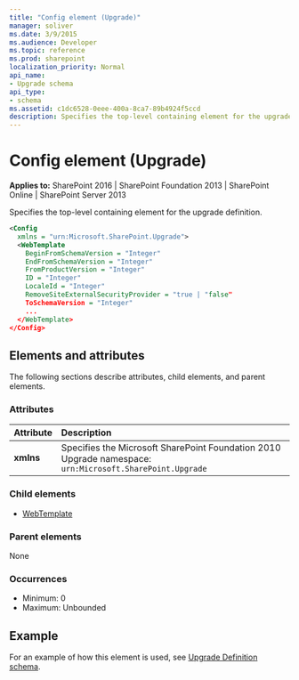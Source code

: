```yaml
---
title: "Config element (Upgrade)"
manager: soliver
ms.date: 3/9/2015
ms.audience: Developer
ms.topic: reference
ms.prod: sharepoint
localization_priority: Normal
api_name:
- Upgrade schema
api_type:
- schema
ms.assetid: c1dc6528-0eee-400a-8ca7-89b4924f5ccd
description: Specifies the top-level containing element for the upgrade definition.
---
```


# Config element (Upgrade)

**Applies to:** SharePoint 2016 | SharePoint Foundation 2013 | SharePoint Online | SharePoint Server 2013
  
Specifies the top-level containing element for the upgrade definition.
  
```XML
<Config
  xmlns = "urn:Microsoft.SharePoint.Upgrade">
  <WebTemplate 
    BeginFromSchemaVersion = "Integer"
    EndFromSchemaVersion = "Integer"
    FromProductVersion = "Integer"
    ID = "Integer"
    LocaleId = "Integer"
    RemoveSiteExternalSecurityProvider = "true | "false"
    ToSchemaVersion = "Integer"
    ...
  </WebTemplate>
</Config>
```

## Elements and attributes

The following sections describe attributes, child elements, and parent elements.

### Attributes

|**Attribute**|**Description**|
|:-----|:-----|
|**xmlns** <br/> |Specifies the Microsoft SharePoint Foundation 2010 Upgrade namespace:  `urn:Microsoft.SharePoint.Upgrade` <br/> |
   
### Child elements

- [WebTemplate](webtemplate-element-upgrade.md)
   
### Parent elements

None
   
### Occurrences

- Minimum: 0
- Maximum: Unbounded
   
## Example

For an example of how this element is used, see [Upgrade Definition schema](upgrade-definition-schema.md).
  

